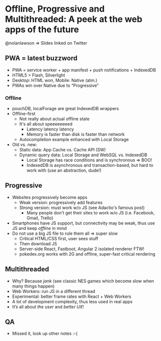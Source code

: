 # Offline, Progressive and Multithreaded: A peek at the web apps of the future

@nolanlawson => Slides linked on Twitter

## PWA = latest buzzword

- PWA = service worker + app manifest + push notifications + IndexedDB
- HTML5 > Flash, Silverlight
- Desktop: HTML won, Mobile: Native (atm.)
- PWAs win over Native due to “Progressive”

### Offline
- pouchDB, localForage are great IndexedDB wrappers
- Offline-first
  - Not really about actual offline state
  - It's all about speeeeeeeed
    - Latency latency latency
    - Memory is faster than disk is faster than network
  - Autocompletion example enhanced with Local Storage
- Old vs. new:
  - Static data: App Cache vs. Cache API (SW)
  - Dynamic query data: Local Storage and WebSQL vs. IndexedDB
    - Local Storage has race conditions and is synchronous => BOO!
    - IndexedDB is asynchronous and transaction-based, but hard to work with (use an abstraction, dude!)

## Progressive
- Websites progressively become apps
  - Weak version: progressively add features
  - Strong version: must work w/o JS (see Adactio's famous post)
    - Many people don't get their sites to work w/o JS (i.e. Facebook, Gmail, Trello)
- Smartphones have JS support, but connectivity may be weak, thus use JS and keep *offline* in mind
- Do not use a big JS file to rule them all => super slow
  - Critical HTML/CSS first, user sees stuff
  - Then download JS
  - Server-side React, Fastboot, Angular 2 isolated renderer FTW!
  - pokedex.org works with 2G and offline, super-fast critical rendering

## Multithreaded

- Why? Because *jank* (see classic NES games which become slow when many things happen)
- Web Workers: run JS in a different thread
- Experimental: better frame rates with React + Web Workers
- A lot of development complexity, thus less used in real apps
- It’s all about *the user* and *better UX*!

## QA

- Missed it, look up other notes :-(
